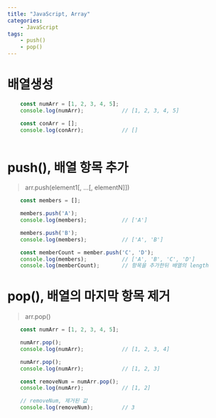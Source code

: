 ```yaml
---
title: "JavaScript, Array"
categories:
    - JavaScript
tags:
    - push()
    - pop()
---
```


# 배열생성
```javascript
    const numArr = [1, 2, 3, 4, 5];
    console.log(numArr);            // [1, 2, 3, 4, 5]

    const conArr = [];
    console.log(conArr);            // []
    
```

# push(), 배열 항목 추가
> arr.push(element1[, ...[, elementN]])
```javascript
    const members = [];

    members.push('A');
    console.log(members);           // ['A']

    members.push('B');
    console.log(members);           // ['A', 'B']

    const memberCount = member.push('C', 'D');
    console.log(members);           // ['A', 'B', 'C', 'D']
    console.log(memberCount);       // 항목을 추가한뒤 배열의 length
```

# pop(), 배열의 마지막 항목 제거
> arr.pop()
```javascript
    const numArr = [1, 2, 3, 4, 5];

    numArr.pop();
    console.log(numArr);            // [1, 2, 3, 4]

    numArr.pop();
    console.log(numArr);            // [1, 2, 3]

    const removeNum = numArr.pop();
    console.log(numArr);            // [1, 2]

    // removeNum, 제거된 값
    console.log(removeNum);         // 3
```